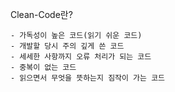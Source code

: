 Clean-Code란?
```
- 가독성이 높은 코드(읽기 쉬운 코드)
- 개발할 당시 주의 깊게 쓴 코드
- 세세한 사항까지 오류 처리가 되는 코드
- 중복이 없는 코드
- 읽으면서 무엇을 뜻하는지 짐작이 가는 코드
```
